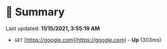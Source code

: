 # 📖 Summary
Last updated: **11/15/2021, 3:55:19 AM**

- `GET` [https://google.com](https://google.com) - **Up** (303ms)
